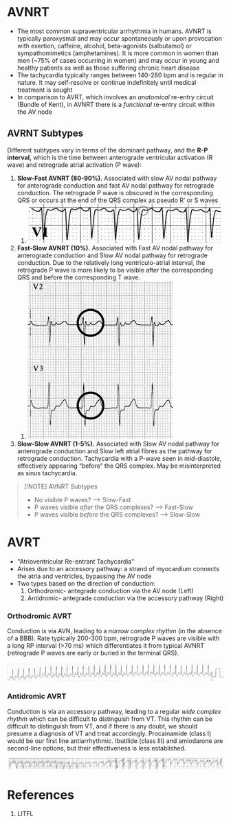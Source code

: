 # AVNRT
- The most common supraventricular arrhythmia in humans. AVNRT is typically paroxysmal and may occur spontaneously or upon provocation with exertion, caffeine, alcohol, beta-agonists (salbutamol) or sympathomimetics (amphetamines). It is more common in women than men (~75% of cases occurring in women) and may occur in young and healthy patients as well as those suffering chronic heart disease
- The tachycardia typically ranges between 140-280 bpm and is regular in nature. It may self-resolve or continue indefinitely until medical treatment is sought
- In comparison to AVRT, which involves an _anatomical_ re-entry circuit (Bundle of Kent), in AVNRT there is a _functional_ re-entry circuit within the AV node

## AVRNT Subtypes
Different subtypes vary in terms of the dominant pathway, and the **R-P interval,** which is the time between anterograde ventricular activation (R wave) and retrograde atrial activation (P wave):
1.  **Slow-Fast AVNRT (80-90%).** Associated with slow AV nodal pathway for anterograde conduction and fast AV nodal pathway for retrograde conduction. The retrograde P wave is obscured in the corresponding QRS or occurs at the end of the QRS complex as pseudo R’ or S waves
	1. ![](_attachments/Pasted%20image%2020221207232228.png)
2. **Fast-Slow AVNRT (10%).** Associated with Fast AV nodal pathway for anterograde conduction and Slow AV nodal pathway for retrograde conduction. Due to the relatively long ventriculo-atrial interval, the retrograde P wave is more likely to be visible after the corresponding QRS and before the corresponding T wave.
	1. ![](_attachments/Fast-Slow-AVNRT-ECG-Retrograde-P-waves.png.webp)
3.  **Slow-Slow AVNRT (1-5%).** Associated with Slow AV nodal pathway for anterograde conduction and Slow left atrial fibres as the pathway for retrograde conduction. Tachycardia with a P-wave seen in mid-diastole, effectively appearing “before” the QRS complex. May be misinterpreted as sinus tachycardia.


> [!NOTE] AVNRT Subtypes
> -   No visible P waves? –> Slow-Fast
> - P waves visible _after_ the QRS complexes? –> Fast-Slow
> - P waves visible _before_ the QRS complexes? –> Slow-Slow


# AVRT
- "Atrioventricular Re-entrant Tachycardia"
- Arises due to an accessory pathway: a strand of myocardium connects the atria and ventricles, bypassing the AV node
- Two types based on the direction of conduction:
	1) Orthodromic- antegrade conduction via the AV node (Left)
	2) Antidromic- antegrade conduction via the accessory pathway (Right)

### Orthodromic AVRT
Conduction is via AVN, leading to a *narrow complex rhythm* (in the absence of a BBB). Rate typically 200-300 bpm, retrograde P waves are visible with a long RP interval (>70 ms) which differentiates it from typical AVNRT (retrograde P waves are early or buried in the terminal QRS).

![](_attachments/Pasted%20image%2020221207230604.png)

### Antidromic AVRT
Conduction is via an accessory pathway, leading to a regular *wide complex rhythm* which can be difficult to distinguish from VT. This rhythm can be difficult to distinguish from VT, and if there is any doubt, we should presume a diagnosis of VT and treat accordingly. Procainamide (class I) would be our first line antiarrhythmic. Ibutilide (class III) and amiodarone are second-line options, but their effectiveness is less established.

![](_attachments/Pasted%20image%2020221207230830.png)

# References
1. LITFL
